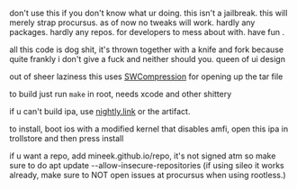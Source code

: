 don't use this if you don't know what ur doing. this isn't a jailbreak. this will merely strap procursus. as of now no tweaks will work. hardly any packages. hardly any repos. for developers to mess about with. have fun .

all this code is dog shit, it's thrown together with a knife and fork because quite frankly i don't give a fuck and neither should you. queen of ui design

out of sheer laziness this uses [SWCompression](https://github.com/tsolomko/SWCompression) for opening up the tar file 

to build just run `make` in root, needs xcode and other shittery

if u can't build ipa, use [nightly.link](https://nightly.link/elihwyma/Pogo/workflows/build/main/Pogo) or the artifact.

to install, boot ios with a modified kernel that disables amfi, open this ipa in trollstore and then press install

if u want a repo, add mineek.github.io/repo, it's not signed atm so make sure to do apt update --allow-insecure-repositories (if using sileo it works already, make sure to NOT open issues at procursus when using rootless.)
